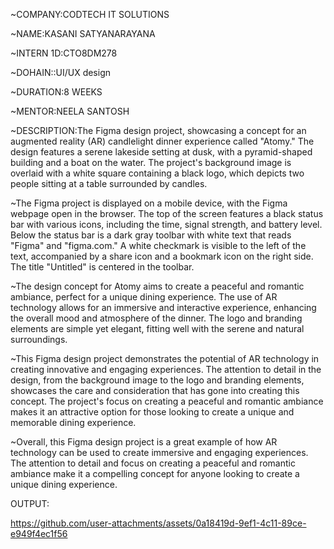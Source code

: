 
~COMPANY:CODTECH IT SOLUTIONS

~NAME:KASANI SATYANARAYANA

~INTERN 1D:CTO8DM278

~DOHAIN::UI/UX design

~DURATION:8 WEEKS

~MENTOR:NEELA SANTOSH

~DESCRIPTION:The Figma design project, showcasing a concept for an augmented reality (AR) candlelight dinner experience called "Atomy." The design features a serene lakeside setting at dusk, with a pyramid-shaped building and a boat on the water. The project's background image is overlaid with a white square containing a black logo, which depicts two people sitting at a table surrounded by candles.

~The Figma project is displayed on a mobile device, with the Figma webpage open in the browser. The top of the screen features a black status bar with various icons, including the time, signal strength, and battery level. Below the status bar is a dark gray toolbar with white text that reads "Figma" and "figma.com." A white checkmark is visible to the left of the text, accompanied by a share icon and a bookmark icon on the right side. The title "Untitled" is centered in the toolbar.

~The design concept for Atomy aims to create a peaceful and romantic ambiance, perfect for a unique dining experience. The use of AR technology allows for an immersive and interactive experience, enhancing the overall mood and atmosphere of the dinner. The logo and branding elements are simple yet elegant, fitting well with the serene and natural surroundings.

~This Figma design project demonstrates the potential of AR technology in creating innovative and engaging experiences. The attention to detail in the design, from the background image to the logo and branding elements, showcases the care and consideration that has gone into creating this concept. The project's focus on creating a peaceful and romantic ambiance makes it an attractive option for those looking to create a unique and memorable dining experience.

~Overall, this Figma design project is a great example of how AR technology can be used to create immersive and engaging experiences. The attention to detail and focus on creating a peaceful and romantic ambiance make it a compelling concept for anyone looking to create a unique dining experience.

OUTPUT:

https://github.com/user-attachments/assets/0a18419d-9ef1-4c11-89ce-e949f4ec1f56
